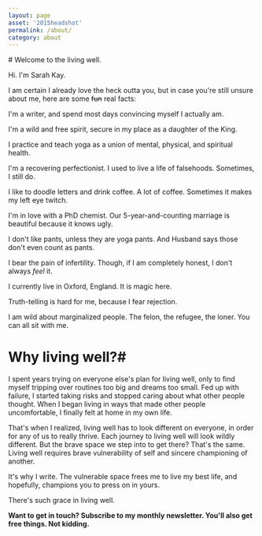 ```yaml
---
layout: page
asset: '2015headshot'
permalink: /about/
category: about
---
```


<div class="card about" markdown="1">
# Welcome to the living well.

Hi. I'm Sarah Kay.

I am certain I already love the heck outta you, but in case you're still unsure about me, here are some <s>fun</s>
real facts:

I'm a writer, and spend most days convincing myself I actually am.

I'm a wild and free spirit, secure in my place as a daughter of the King.

I practice and teach yoga as a union of mental, physical, and spiritual health. 

I'm a recovering perfectionist. I used to live a life of falsehoods. Sometimes, I still do.

I like to doodle letters and drink coffee. A lot of coffee. Sometimes it makes my left eye twitch.

I'm in love with a PhD chemist. Our 5-year-and-counting marriage is beautiful because it knows ugly. 

I don't like pants, unless they are yoga pants. And Husband says those don't even count as pants. 

I bear the pain of infertility. Though, if I am completely honest, I don't always *feel* it. 

I currently live in Oxford, England. It is magic here.

Truth-telling is hard for me, because I fear rejection. 

I am wild about marginalized people. The felon, the refugee, the loner. You can all sit with me. 



# Why living well?#

I spent years trying on everyone else's plan for living well, only to find myself tripping over routines too big and dreams too small. Fed up with failure, I started taking risks and stopped caring about what other people thought. When I began living in ways that made other people uncomfortable, I finally felt at home in my own life.

That's when I realized, living well has to look different on everyone, in order for any of us to really thrive. Each journey to living well will look wildly different.  But the brave space we step into to get there? That's the same. Living well requires brave vulnerability of self and sincere championing of another. 

It's why I write. The vulnerable space frees me to live my best life, and hopefully, champions you to press on in yours. 

There's such grace in living well. 


**Want to get in touch? Subscribe to my monthly newsletter. You'll also get free things. Not kidding.**
</div>
